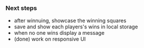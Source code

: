 
### Next steps
- after winnuing, showcase the winning squares
- save and show each players's wins in local storage
- when no one wins display a message
- (done) work on responsive UI
